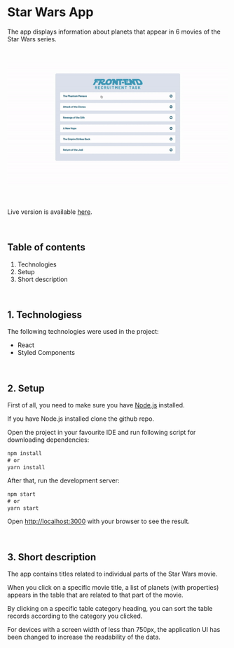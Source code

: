 # Star Wars App

The app displays information about planets that appear in 6 movies of the Star Wars series.

<br/>

![](public/images/intro.gif)

<br/>

 Live version is available [here](https://star-wars-app-murex.vercel.app/).

<br/>

## Table of contents

1. Technologies
2. Setup
3. Short description

<br/>

## 1. Technologiess

The following technologies were used in the project:

- React
- Styled Components

<br/>

## 2. Setup

First of all, you need to make sure you have [Node.js](https://nodejs.org/en/) installed.

If you have Node.js installed clone the github repo.

Open the project in your favourite IDE and run following script for downloading dependencies:

```
npm install
# or
yarn install
```

After that, run the development server:

```
npm start
# or
yarn start
```

Open [http://localhost:3000](http://localhost:3000) with your browser to see the result.

<br/>

## 3. Short description

The app contains titles related to individual parts of the Star Wars movie.

When you click on a specific movie title, a list of planets (with properties) appears in the table that are related to that part of the movie.

By clicking on a specific table category heading, you can sort the table records according to the category you clicked.

For devices with a screen width of less than 750px, the application UI has been changed to increase the readability of the data.
